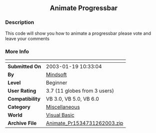 ﻿<div align="center">

## Animate Progressbar


</div>

### Description

This code will show you how to animate a progressbar please vote and leave your comments
 
### More Info
 


<span>             |<span>
---                |---
**Submitted On**   |2003-01-19 10:33:04
**By**             |[Mindsoft](https://github.com/Planet-Source-Code/PSCIndex/blob/master/ByAuthor/mindsoft.md)
**Level**          |Beginner
**User Rating**    |3.7 (11 globes from 3 users)
**Compatibility**  |VB 3\.0, VB 5\.0, VB 6\.0
**Category**       |[Miscellaneous](https://github.com/Planet-Source-Code/PSCIndex/blob/master/ByCategory/miscellaneous__1-1.md)
**World**          |[Visual Basic](https://github.com/Planet-Source-Code/PSCIndex/blob/master/ByWorld/visual-basic.md)
**Archive File**   |[Animate\_Pr1534731262003\.zip](https://github.com/Planet-Source-Code/mindsoft-animate-progressbar__1-42713/archive/master.zip)








